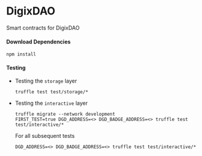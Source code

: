 # DigixDAO
Smart contracts for DigixDAO

####  Download Dependencies
```
npm install
```

#### Testing
* Testing the `storage` layer
  ```
  truffle test test/storage/*
  ```
* Testing the `interactive` layer
  ```
  truffle migrate --network development
  FIRST_TEST=true DGD_ADDRESS=<> DGD_BADGE_ADDRESS=<> truffle test test/interactive/*
  ```
  For all subsequent tests
  ```
  DGD_ADDRESS=<> DGD_BADGE_ADDRESS=<> truffle test test/interactive/*
  ```
